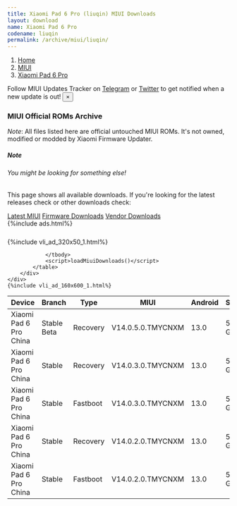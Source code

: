 ```yaml
---
title: Xiaomi Pad 6 Pro (liuqin) MIUI Downloads
layout: download
name: Xiaomi Pad 6 Pro
codename: liuqin
permalink: /archive/miui/liuqin/
---
```

<nav aria-label="breadcrumb">
    <ol class="breadcrumb">
        <li class="breadcrumb-item"><a href="/">Home</a></li>
        <li class="breadcrumb-item"><a href="/miui/">MIUI</a></li>
        <li class="breadcrumb-item active" aria-current="page"><a href="/miui/liuqin/">Xiaomi Pad 6 Pro</a></li>
    </ol>
</nav>
<div class="alert alert-primary alert-dismissible fade show" role="alert">
    Follow MIUI Updates Tracker on <a href="https://t.me/MIUIUpdatesTracker" class="alert-link">Telegram</a>
     or <a href="https://twitter.com/MiFwUpdater" class="alert-link">Twitter</a> to get notified when a new update is out!
    <button type="button" class="close" data-dismiss="alert" aria-label="Close">
        <span aria-hidden="true">&times;</span>
    </button>
</div>

### MIUI Official ROMs Archive
*Note*: All files listed here are official untouched MIUI ROMs. It's not owned, modified or modded by Xiaomi Firmware Updater.
<div class="card">
  <div class="card-body">
    <h5 class="card-title">Note</h5>
    <h6 class="card-subtitle mb-2 text-muted">You might be looking for something else!</h6>
    <p class="card-text">This page shows all available downloads.
     If you're looking for the latest releases check or other downloads check:</p>
    <a href="/miui/liuqin/" class="card-link">Latest MIUI</a>
    <a href="/firmware/liuqin/" class="card-link">Firmware Downloads</a>
    <a href="/vendor/liuqin/" class="card-link">Vendor Downloads</a>
  </div>
</div>
{%include ads.html%}
<div class="row justify-content-center">
    <div class="col-10">
        <div class="table-responsive-md" style="margin-top: 25px;">
            {%include vli_ad_320x50_1.html%}
            <table id="miui" class="display dt-responsive nowrap compact table table-striped table-hover table-sm">
                <thead class="thead-dark">
                    <tr>
                        <th data-ref="device">Device</th>
                        <th data-ref="branch">Branch</th>
                        <th data-ref="type">Type</th>
                        <th data-ref="miui">MIUI</th>
                        <th data-ref="android">Android</th>
                        <th data-ref="size">Size</th>
                        <th data-ref="size">Date</th>
                        <th data-ref="link">Link</th>
                    </tr>
                </thead>
                <tbody>
                <tr><td>Xiaomi Pad 6 Pro China</td><td>Stable Beta</td><td>Recovery</td><td>V14.0.5.0.TMYCNXM</td><td>13.0</td><td>5.2 GB</td><td>2023-05-24</td><td><a href="/miui/liuqin/stable beta/V14.0.5.0.TMYCNXM/">Download</a></td></tr>
<tr><td>Xiaomi Pad 6 Pro China</td><td>Stable</td><td>Recovery</td><td>V14.0.3.0.TMYCNXM</td><td>13.0</td><td>5.2 GB</td><td>2023-04-25</td><td><a href="/miui/liuqin/stable/V14.0.3.0.TMYCNXM/">Download</a></td></tr>
<tr><td>Xiaomi Pad 6 Pro China</td><td>Stable</td><td>Fastboot</td><td>V14.0.3.0.TMYCNXM</td><td>13.0</td><td>5.8 GB</td><td>2023-04-22</td><td><a href="/miui/liuqin/stable/V14.0.3.0.TMYCNXM/">Download</a></td></tr>
<tr><td>Xiaomi Pad 6 Pro China</td><td>Stable</td><td>Recovery</td><td>V14.0.2.0.TMYCNXM</td><td>13.0</td><td>5.2 GB</td><td>2023-04-19</td><td><a href="/miui/liuqin/stable/V14.0.2.0.TMYCNXM/">Download</a></td></tr>
<tr><td>Xiaomi Pad 6 Pro China</td><td>Stable</td><td>Fastboot</td><td>V14.0.2.0.TMYCNXM</td><td>13.0</td><td>5.8 GB</td><td>2023-04-11</td><td><a href="/miui/liuqin/stable/V14.0.2.0.TMYCNXM/">Download</a></td></tr>

                </tbody>
                <script>loadMiuiDownloads()</script>
            </table>
        </div>
    </div>
    {%include vli_ad_160x600_1.html%}
</div>
